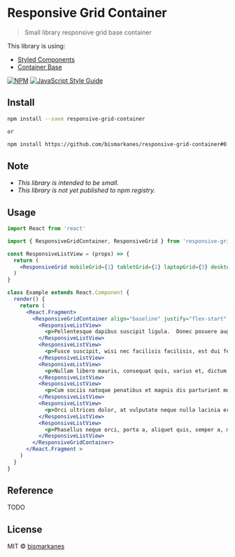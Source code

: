# Responsive Grid Container

> Small library responsive grid base container

This library is using:
  * [Styled Components](https://styled-components.com/)
  * [Container Base](https://github.com/bismarkanes/container-base)

[![NPM](https://img.shields.io/npm/v/responsive-grid-container.svg)](https://www.npmjs.com/package/responsive-grid-container) [![JavaScript Style Guide](https://img.shields.io/badge/code_style-standard-brightgreen.svg)](https://standardjs.com)

## Install

```bash
npm install --save responsive-grid-container

or

npm install https://github.com/bismarkanes/responsive-grid-container#0.1.0
```

## Note
* *This library is intended to be small.*
* *This library is not yet published to npm registry.*

## Usage

```jsx
import React from 'react'

import { ResponsiveGridContainer, ResponsiveGrid } from 'responsive-grid-container'

const ResponsiveListView = (props) => {
  return (
    <ResponsiveGrid mobileGrid={1} tabletGrid={2} laptopGrid={3} desktopGrid={4} {...props} />
  )
}

class Example extends React.Component {
  render() {
    return (
      <React.Fragment>
        <ResponsiveGridContainer align="baseline" justify="flex-start" >
          <ResponsiveListView>
            <p>Pellentesque dapibus suscipit ligula.  Donec posuere augue in quam.  Etiam vel tortor sodales tellus ultricies commodo.</p>
          </ResponsiveListView>
          <ResponsiveListView>
            <p>Fusce suscipit, wisi nec facilisis facilisis, est dui fermentum leo, quis tempor ligula erat quis odio.  Nunc porta vulputate tellus.</p>
          </ResponsiveListView>
          <ResponsiveListView>
            <p>Nullam libero mauris, consequat quis, varius et, dictum id, arcu.  Mauris mollis tincidunt felis.</p>
          </ResponsiveListView>
          <ResponsiveListView>
            <p>Cum sociis natoque penatibus et magnis dis parturient montes, nascetur ridiculus mus.Nam vestibulum accumsan nisl.</p>
          </ResponsiveListView>
          <ResponsiveListView>
            <p>Orci ultrices dolor, at vulputate neque nulla lacinia eros.  Sed id ligula quis est convallis tempor.  Curabitur lacinia pulvinar nibh.</p>
          </ResponsiveListView>
          <ResponsiveListView>
            <p>Phasellus neque orci, porta a, aliquet quis, semper a, massa.  Phasellus purus. Nam euismod tellus id erat.</p>
          </ResponsiveListView>
        </ResponsiveGridContainer>
      </React.Fragment >
    )
  }
}
```

## Reference
TODO

## License

MIT © [bismarkanes](https://github.com/bismarkanes)
